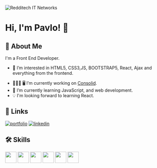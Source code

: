 ![Redditech IT Networks](https://user-images.githubusercontent.com/71393825/235310274-5743bbca-477a-456d-a259-1ccd36b51d4d.png)
# Hi, I'm Pavlo! 👋

## 🚀 About Me
I'm a Front End Developer.

- 👀 I’m interested in HTML5, CSS3,JS, BOOTSTRAP5, React, Ajax and everything from the frontend.
<!---
- 👨🏻‍💼 🖥 I’m currently working on <a href="https://github.com/PavloSeniv/PROJECT1">PROJECT1</a> and <a href="https://pavloseniv.github.io/go-trip/go-trip/index.html">Go Trip</a>.
--->
- 👨🏻‍💼 🖥 I’m currently working on [Consolid](https://consolid.ai/).
- 🌱 I’m currently learning JavaScript, and web development.
- 💡 I'm looking forward to learning React.

## 🔗 Links
[![portfolio](https://img.shields.io/badge/my_portfolio-000?style=for-the-badge&logo=ko-fi&logoColor=white)](https://pavloseniv.github.io/pavlo-seniv-portfolio/pavlo-seniv-portfolio/index.html)
[![linkedin](https://img.shields.io/badge/linkedin-0A66C2?style=for-the-badge&logo=linkedin&logoColor=white)](https://www.linkedin.com/in/pavlo-seniv-4a0459214/)

## 🛠 Skills
<span><img height="36" src="https://user-images.githubusercontent.com/71393825/125429817-11dbb604-fa9d-4143-885d-b37833d11a86.png"></span>
<span><img height="36" src="https://user-images.githubusercontent.com/71393825/125430498-aa407657-87c6-42e3-8d59-9567366401d6.png"></span>
<span><img height="36" src="https://user-images.githubusercontent.com/71393825/125434394-9b5983e0-dc27-4b6d-a07f-0eeed53926fe.png"></span>
<span><img height="36" src="https://user-images.githubusercontent.com/71393825/125434606-c1d21f2e-8115-42e4-9359-928f6ef2b6f5.png"></span>
<span><img height="36" src="https://user-images.githubusercontent.com/71393825/125435131-79cc2ed1-af33-4c28-a18b-bb433d0c4895.png"></span>
<span><img height="36" src="https://user-images.githubusercontent.com/71393825/125435207-3cdfe909-5c77-4585-938e-bf3b351e9459.png"></span>

<!---
PavloSeniv/PavloSeniv is a ✨ special ✨ repository because its `README.md` (this file) appears on your GitHub profile.
You can click the Preview link to take a look at your changes
--->
